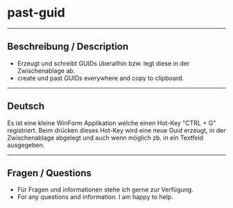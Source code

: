 # past-guid
---
## Beschreibung / Description

- Erzeugt und schreibt GUIDs überallhin bzw. legt diese in der Zwischenablage ab.
- create und past GUIDs everywhere and copy to clipboard.
___
## Deutsch
Es ist eine kleine WinForm Applikation welche einen Hot-Key "CTRL + G" registriert. Beim drücken dieses Hot-Key wird eine neue Guid erzeugt, in der Zwischenablage abgelegt und auch wenn möglich zb. in ein Textfeld ausgegeben.
___
## Fragen / Questions

- Für Fragen und informationen stehe ich gerne zur Verfügung.
- For any questions and information. I am happy to help.